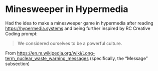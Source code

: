 # Minesweeper in Hypermedia

Had the idea to make a minesweeper game in hypermedia after reading https://hypermedia.systems and being further inspired by RC Creative Coding prompt:

> We considered ourselves to be a powerful culture.

From https://en.m.wikipedia.org/wiki/Long-term_nuclear_waste_warning_messages (specifically, the “Message” subsection)
